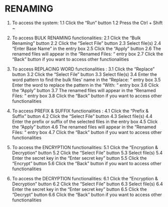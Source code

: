 # RENAMING

1.	To access the system:
    1.1	Click the “Run” button
    1.2	Press the Ctrl + Shift ~

2.	To access BULK RENAMING functionalities:
    2.1 Click the “Bulk Renaming” button
    2.2 Click the “Select File” button
    2.3 Select file(s)
    2.4 “Enter Base Name” in the entry box
    2.5 Click the “Apply” button
    2.6 The renamed files will appear in the “Renamed Files: “ entry box
    2.7 Click the “Back” button if you want to access other functionalities 

3.	To access REPLACING WORD functionalities :
    3.1 Click the “Replace” button
    3.2 Click the “Select File” button
    3.3 Select file(s)
    3.4 Enter the word pattern to find the bulk files’ name in the “Replace: “ entry box
    3.5 Enter the word to replace the pattern in the “With: “ entry box
    3.6 Click the “Apply” button
    3.7 The renamed files will appear in the “Renamed Files: “ entry box
    3.8 Click the “Back” button if you want to access other functionalities

4.	To access PREFIX & SUFFIX functionalities :
    4.1 Click the “Prefix & Suffix” button
    4.2 Click the “Select File” button
    4.3 Select file(s)
    4.4 Enter the prefix or suffix of the selected files in the entry box
    4.5 Click the “Apply” button
    4.6 The renamed files will appear in the “Renamed Files: “ entry box
    4.7 Click the “Back” button if you want to access other functionalities

5.	To access the ENCRYPTION functionalities:
    5.1 Click the “Encryption & Decryption” button
    5.2 Click the “Select File” button
    5.3 Select file(s) 
    5.4 Enter the secret key in the “Enter secret key” button
    5.5 Click the “Encrypt” button
    5.6 Click the “Back” button if you want to access other functionalities

6.	To access the DECRYPTION functionalities:
    6.1 Click the “Encryption & Decryption” button
  	6.2 Click the “Select File” button
  	6.3 Select file(s)
  	6.4 Enter the secret key in the “Enter secret key” button
  	6.5 Click the “Decrypt” button
  	6.6 Click the “Back” button if you want to access other functionalities
